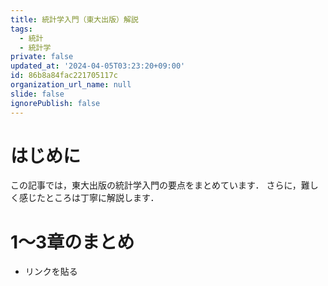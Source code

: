 ```yaml
---
title: 統計学入門（東大出版）解説
tags:
  - 統計
  - 統計学
private: false
updated_at: '2024-04-05T03:23:20+09:00'
id: 86b8a84fac221705117c
organization_url_name: null
slide: false
ignorePublish: false
---
```

# はじめに

この記事では，東大出版の統計学入門の要点をまとめています．
さらに，難しく感じたところは丁寧に解説します．

# 1〜3章のまとめ

- リンクを貼る



